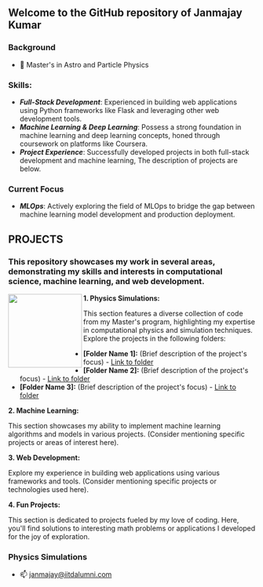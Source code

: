 ## Welcome to the GitHub repository of Janmajay Kumar
 ### Background
- 🔭  Master's in Astro and Particle Physics
### Skills:
- ***Full-Stack Development***: Experienced in building web applications using Python frameworks like Flask and leveraging other web development tools.
- ***Machine Learning & Deep Learning***: Possess a strong foundation in machine learning and deep learning concepts, honed through coursework on platforms like Coursera.
- ***Project Experience***: Successfully developed projects in both full-stack development and machine learning, The description of projects are below. 
### Current Focus
- ***MLOps***: Actively exploring the field of MLOps to bridge the gap between machine learning model development and production deployment.

## PROJECTS
### This repository showcases my work in several areas, demonstrating my skills and interests in computational science, machine learning, and web development. 
  <div id="header" align="left">
  <img src="https://media.giphy.com/media/Tgw604MyLJnDtbi4t0/giphy.gif" width="150" heigh="200" align="left"/>
</div>

 

**1. Physics Simulations:**

This section features a diverse collection of code from my Master's program, highlighting my expertise in computational physics and simulation techniques. Explore the projects in the following folders:

* **[Folder Name 1]:** (Brief description of the project's focus) - [Link to folder](https://github.com/QED137/Mass-transport-models-and-their-applications)
* **[Folder Name 2]:** (Brief description of the project's focus) - [Link to folder](https://github.com/QED137/N-Body)
* **[Folder Name 3]:** (Brief description of the project's focus) - [Link to folder](https://github.com/QED137/ComputationalAstrophysics)

**2. Machine Learning:**

This section showcases my ability to implement machine learning algorithms and models in various projects.  (Consider mentioning specific projects or areas of interest here).

**3. Web Development:**

Explore my experience in building web applications using various frameworks and tools.  (Consider mentioning specific projects or technologies used here).

**4. Fun Projects:**

This section is dedicated to projects fueled by my love of coding. Here, you'll find solutions to interesting math problems or applications I developed for the joy of exploration.

### Physics Simulations


- 📫 janmajay@iitdalumni.com
